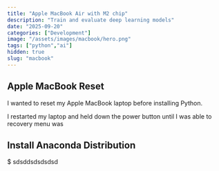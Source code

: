 ```yaml
---
title: "Apple MacBook Air with M2 chip"
description: "Train and evaluate deep learning models"
date: "2025-09-20"
categories: ["Development"]
image: "/assets/images/macbook/hero.png"
tags: ["python","ai"]
hidden: true
slug: "macbook"
---
```



## Apple MacBook Reset

I wanted to reset my Apple MacBook laptop before installing Python.

I restarted my laptop and held down the power button until I was able to  recovery menu was


## Install Anaconda Distribution

$ sdsddsdsdsdsd
